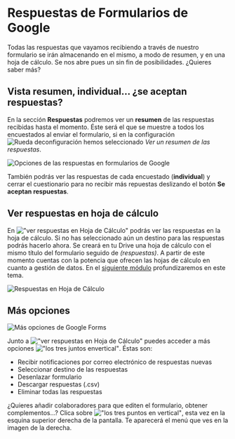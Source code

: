 # Respuestas de Formularios de Google

Todas las respuestas que vayamos recibiendo a través de nuestro formulario se irán almacenando en el mismo, a modo de resumen, y en una
hoja de cálculo. Se nos abre pues un sin fin de posibilidades. ¿Quieres saber más?

## Vista resumen, individual... ¿se aceptan respuestas?

En la sección **Respuestas** podremos ver un **resumen** de las respuestas recibidas hasta el momento. Éste será el que se muestre a todos los encuestados al enviar el formulario, si en la configuración ![Rueda deconfiguración](https://catedu.gitbooks.io/trabajo-colaborativo-con-google-drive/content/images/18px-Settings-work-tool.svg.png) hemos seleccionado *Ver un resumen de las respuestas*.

![Opciones de las respuestas en formularios de Google](https://catedu.gitbooks.io/trabajo-colaborativo-con-google-drive/content/images/Opciones_de_las_respuestas_en_formularios_de_Google.png)

También podrás ver las respuestas de cada encuestado (**individual**) y
cerrar el cuestionario para no recibir más repuestas deslizando el botón
**Se aceptan respuestas**.

## Ver respuestas en hoja de cálculo

En !["ver respuestas en Hoja de Cálculo"](https://catedu.gitbooks.io/trabajo-colaborativo-con-google-drive/content/images/18px-Ver_respuestas_en_Hoja_de_C%C3%A1lculo.png) podrás ver las respuestas en la hoja de cálculo. Si no has seleccionado aún un destino para las respuestas podrás hacerlo ahora. Se creará en tu Drive una hoja de cálculo con el mismo título del formulario seguido de *(respuestas)*. A partir de este momento cuentas con la potencia que ofrecen las hojas de cálculo en cuanto a gestión de datos. En el [siguiente módulo](introduccion-a-hojas-de-calculo-de-google.md) profundizaremos en este tema.

![Respuestas en Hoja de Cálculo](https://catedu.gitbooks.io/trabajo-colaborativo-con-google-drive/content/images/Respuestas_en_Hoja_de_Cálculo.png)

## Más opciones

![Más opciones de Google Forms](https://catedu.gitbooks.io/trabajo-colaborativo-con-google-drive/content/images/Más_opciones_de_Google_Forms.png)

Junto a !["ver respuestas en Hoja de Cálculo"](https://catedu.gitbooks.io/trabajo-colaborativo-con-google-drive/content/images/18px-Ver_respuestas_en_Hoja_de_Calculo.png) puedes acceder a más opciones !["los tres juntos envertical"](https://catedu.gitbooks.io/trabajo-colaborativo-con-google-drive/content/images/MenIOS.png). Éstas son:
-   Recibir notificaciones por correo electrónico de respuestas nuevas
-   Seleccionar destino de las respuestas
-   Desenlazar formulario
-   Descargar respuestas (.csv)
-   Eliminar todas las respuestas

¿Quieres añadir colaboradores para que editen el formulario, obtener complementos...? Clica sobre !["los tres puntos en vertical"](https://catedu.gitbooks.io/trabajo-colaborativo-con-google-drive/content/images/MenIOS.png), esta vez en la esquina superior derecha de la pantalla. Te aparecerá el menú que ves en la imagen de la derecha.

<!--
{% youtube %}https://www.youtube.com/watch?v=idLgIqufbZc{% endyoutube %}
-->